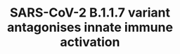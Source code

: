 ---
annotations:
- id: CL:0002631
  parent: animal cell
  type: Cell Type Ontology
  value: epithelial cell of upper respiratory tract
- id: DOID:0080600
  parent: disease by infectious agent
  type: Disease Ontology
  value: COVID-19
- id: DOID:2945
  parent: disease by infectious agent
  type: Disease Ontology
  value: severe acute respiratory syndrome
- id: PW:0000234
  parent: regulatory pathway
  type: Pathway Ontology
  value: innate immune response pathway
authors:
- Khanspers
- NhungP
- Mkutmon
- Larsgw
communities:
- COVID19
description: 'This pathway describes the antagonistic effects of the SARS-CoV-2 B.1.1.7
  (Alpha) variant on innate immune activation. The pathway is based on Figure 5 from
  [https://www.biorxiv.org/content/10.1101/2021.06.06.446826v1.full Thorne et al.]  SARS-CoV-2
  is known to antagonize innate immune activation, and the highly transmissible B.1.1.7
  variant does this more effectively by increased RNA synthesis and increased protein
  expression of key innate immune antagonists, orf9b, orf6 and N: N prevents activation
  of RNA sensor RIG-1 (DDX58), orf6 inhibits IRF3 nuclear translocation and subsequent
  type 1 interferon production and orf9b inhibits RNA-sensing by binding to TOM70
  (TOMM70). The latter interaction is regulated by phosphorylation of orf9b on Ser53;
  orf9b that is phosphorylated on Ser53 cannot bind to TOM70.'
last-edited: 2023-02-01
ndex: 215d0261-da34-11eb-b666-0ac135e8bacf
organisms:
- Homo sapiens
redirect_from:
- /index.php/Pathway:WP5116
- /instance/WP5116
- /instance/WP5116_rr125318
revision: r125318
schema-jsonld:
- '@context': https://schema.org/
  '@id': https://wikipathways.github.io/pathways/WP5116.html
  '@type': Dataset
  creator:
    '@type': Organization
    name: WikiPathways
  description: 'This pathway describes the antagonistic effects of the SARS-CoV-2
    B.1.1.7 (Alpha) variant on innate immune activation. The pathway is based on Figure
    5 from [https://www.biorxiv.org/content/10.1101/2021.06.06.446826v1.full Thorne
    et al.]  SARS-CoV-2 is known to antagonize innate immune activation, and the highly
    transmissible B.1.1.7 variant does this more effectively by increased RNA synthesis
    and increased protein expression of key innate immune antagonists, orf9b, orf6
    and N: N prevents activation of RNA sensor RIG-1 (DDX58), orf6 inhibits IRF3 nuclear
    translocation and subsequent type 1 interferon production and orf9b inhibits RNA-sensing
    by binding to TOM70 (TOMM70). The latter interaction is regulated by phosphorylation
    of orf9b on Ser53; orf9b that is phosphorylated on Ser53 cannot bind to TOM70.'
  keywords:
  - DDX58
  - IFNB1
  - IKBKE
  - IRF3
  - MAVS
  - N
  - TBK1
  - TOMM70
  - TRAF3
  - TRAF6
  - orf6
  - orf9b
  license: CC0
  name: SARS-CoV-2 B.1.1.7 variant antagonises innate immune activation
seo: CreativeWork
title: SARS-CoV-2 B.1.1.7 variant antagonises innate immune activation
wpid: WP5116
---